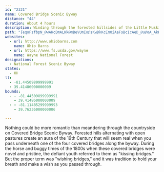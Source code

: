 ```yaml
---
id: "2321"
name: Covered Bridge Scenic Byway
distance: "44"
duration: About 4 hours
description: Winding through the forested hillsides of the Little Muskingum River valley, this byway includes four historic covered bridges, as well as quaint churches, general stores and villages, and the Graysville Jail.
path: "{eqoFzfbpN_@wAKcBmALKk@mBeVUmIo@sKwDkKcEmOiAeFsBcIcAeD_@u@oA_AkK}E{D{BkBs@mEeAeGsBUYQwAQuEQiJ@_GKoGOqBUgBiAaEaE_Ii@_BUuAEqAJ{DTeA`@gAbHkKrDuD~@mBvAyDlC{Dn@qAxAeFrCoNx@{AdAmAx@}AJi@HeBGiNQsB{@mCgDiF[oAs@eEoCsGwBiH}GiR_@q@}AmAiVgJmAg@US_@eMCiEe@aJ?y@NeBbB{EHmAiAqI}@{AmBgA{@kAw@yBo@sC_B{FYkBHm@Tm@vBeEXs@d@qCTm@\\UdAKrBq@h@g@NsAUkENs@d@_@fDy@NQHe@Sm@oAaASYiAmIi@{Ak@k@cA_@mDL_@E_@[I]Dm@|@{BxAyESq@uAmAkLsE{FyAgJmAmCg@gKkDoAy@m@kBOgCHaA^eBbCsJPgBKg@_@e@mDmCiAwAE[EsB`@{YK_Bi@gAc@g@oD}CcBmDy@g@gAYyEJmFaCiBcBm@{@Qy@_AyNIi@Yy@cCqBOYiAy@w@SqARyKrGeADoBWcBg@q@i@Qm@SaE_@oRBeAdBy[BaSIuAEi@_@cAeMuRiAkAo@[aAKu@Ns@h@_@`A[dBm@fGUzFe@dEcAlFe@~AsCtD}@^m@?{@w@gIkQyAmD}@w@iC_Bu@u@qFsGy@_ByAgDaC{HuCiIiAqC_@q@_@a@YSmDeAwFmCo@K}CGcEFsFw@aB]k@Wy@w@iAaBOw@WwBe@iGE}AHoBEgCaCcGE_BHaEo@sBgDaHcB_FsAqHoAcKOsCEoCTkD?qBKgAaAaEy@yKQsDOaAs@mAu@s@_HeDaAm@aAeAiCsDk@sAMeC|AqUr@aB~EgIfBmDrAeDn@_A^_@t@_@lAUlDLnAEbCa@lCw@JaBAu@m@iBgCeG{AcEaCwEaBaCsB{B_@QsAGsATsBd@wJ`DaJvBcCTsBAmBQeASg@Yk@mAYcAE{@^aRXmDn@mBn@kAlA{ArF_Fz@{Ax@aIGqAY{@o@o@wGoCmQyC_Ds@wC_AiAMqKn@oB[y@a@m@k@qEsFe@y@uBaHSeBIyCOu@[q@{K_KgAsA_AaBc@wAk@{COmA?aAJeBXcBn@uBHe@E_@yB{Fc@q@c@Me@?e@P_@f@S~@]zSWlF}@zGy@zCc@|@_CfD_Ax@cAr@qDjBcCt@}H?eCa@qDyBgIgHiCmDmCaImDmJm@mC_EgWYaA_@m@i@k@eAa@mD]mASk@_@iB{BqBmBiHsDmAWiAEmD~@wCfA}FxAeAj@wBxBaAr@wDvBiMzCsDl@iESiBW_AYc@[qFaHuAeAsAY_@?cB`@eK`EkAVcA?sDeAkDaCq@y@c@s@]kAgMad@o@qE]uDAqAHiAd@qBxCuGlAqBlDkD~SiPb@gAJaAEmAmByKk@iGgCkN[aAc@y@yAeAsDaAg@EwXrBiEdAeBn@aIhEwFzDiOxG_BRcAWi@q@[o@Iq@@iNLyDj@_Fn@cCf@qAlC{EbC}C~BcCdAqBh@yAx@s@pEmC~@w@bAoAj@mBLcAGsCQoBiCsLm@mNKaASq@m@c@yG}A]_@uAeC_@[cBe@sDWgCcAcDu@k@i@O_ADmBOk@e@e@wBw@cHaBkCAq@S]e@[qBSg@sAyAo@WgFg@aKm@iAD_A`@}AfAiBbBiBlCsEvHiBjCiBfBw@Xu@JmAGsEiAoBmAsAmAYg@Os@iAsJcDwQYyBKkBZiLH}RXgKH}AtAiHReB?mAIkAm@{Ce@{DEyBHeAd@mBj@_BlA_BvGaFxOyHpGmEdAoAhAwC^aCByAIeBe@oEY_Bi@cBmE{Is@_Ai@[s@Qu@BiBl@qExBcC`BuCjCaH|Jo@r@_Aj@cBLoHuAqAm@c@i@Ui@S}@?gAR_EzAwRl@cU@mDW_HwCqV_AiOHgDTeBbAkDVyAK_Bc@i@[Km@DeDfAwH~CqAxA_@r@{AzFs@zBi@nAmB`CkAfAYLi@BgIsBmBy@gEaDoEyCaI{GgCcBiBy@aEe@qBiAq@w@yAkC_@Uk@MwECy@Jm@^iHfIcBtAoBbA}@X}@FyI_@sCa@sQ_G}AQu@HaGzA_A^oA|@mBtC_ArBi@lBi@bAcEtFmCnBsS`JcDhAwC`@{C[y@W}BsAmB_CoAeDcAoD[}@qHgYy@eBy@_AcAs@iAm@sBy@}C_BmC_AeAYeBKwCKiADyB~@{D`CeA~@_AfAs@|BmAfIq@rBiArAsAx@}FlCoARs@b@Y^cBfDiBbEgBpC_@ZiAh@a@JmCKsBq@iD_DwA[sEQiDJiBRqC~@mHfDsAdAo@t@iDpIsBzEy@rA}CxCgK`IeObVcApA_Az@kAp@eOnHeBr@_Ap@}Ar@sC~AwC`CkDlAi@?kHoBiAQyALcC~@i@L_@A_@Sy@eAqKyFm@So@GeB^gFfDiClAwAJyBKiC_@mEE}AViFnB}@JcAGiGyA}RyFgCk@gMiMcC{FsBsC{M}By@AoAPeJpHk@vAqBbLuAhCqBzBkBdAcB`@gDPsFGmA[eADyBlC}BvBmB`@oABoBWy@e@g@i@[y@?yBZ_F`@sBn@sBh@_CJ_B?s@i@yAo@aAYs@Ee@DmEUkEm@{A[W_@GkKE}@c@a@s@Sy@SiDYo@a@[i@?s@v@mAb@iAAyAY_As@_BaD_@aM?eKZiFE_@OWi@[y@XcAl@{@JqACyBuAyEmFsBeBu@_@gBaDy@yD_@{@{JqFu@m@m@SuC?aAO_Au@kB{CgCsKEe@Dm@JY|AsAfBmCrBgFt@yEDqFYiFcCeBkB_@wCaBgFsD}A]_@H_BfAgLzFwE~@gBJa@Gi@UaGuDcDkFm@o@q@Wy@EgGJsDGkBYeBcAgBe@yAGoD_AmDmAmBsBk@mAwEaMmJkXsAyAmBeAoAe@qCR{@AoAw@}CaEkH{LsEmGkE{H{CsEeJiK}Ak@sD@k@O}F_GgAeB_@sAD{Ch@kElAcEJkAE_AUmAg@y@qBe@sBGy@c@yBoDmBsBwBtC_CxAcFfBaGHkFR{Cy@}BSiCEsBLgFgAcBk@sF^sA^}C~AiA~@uAzA{CtG_C|Cy@x@eAd@_XfCeFr@cA@kIaBgHmBaGmBsd@{S"
websites:
  - url: http://www.ohiobarns.com
    name: Ohio Barns
  - url: https://www.fs.usda.gov/wayne
    name: Wayne National Forest
designations:
  - National Forest Scenic Byway
states:
  - OH
ll:
  - -81.44509899999991
  - 39.41486000000009
bounds:
  - - -81.44509899999991
    - 39.41486000000009
  - - -81.11485299999993
    - 39.76236000000006

---
```


Nothing could be more romantic than meandering through the countryside on Covered Bridge Scenic Byway. Forested hills alternating with open pastures create an aura of the 19th Century that will seem real when you pass underneath one of the four covered bridges along the byway. During the horse and buggy times of the 1800s when these covered bridges were novel and pristine, the defiant youth referred to them as "kissing bridges." But the proper term was "wishing bridges," and it was tradition to hold your breath and make a wish as you passed through.
